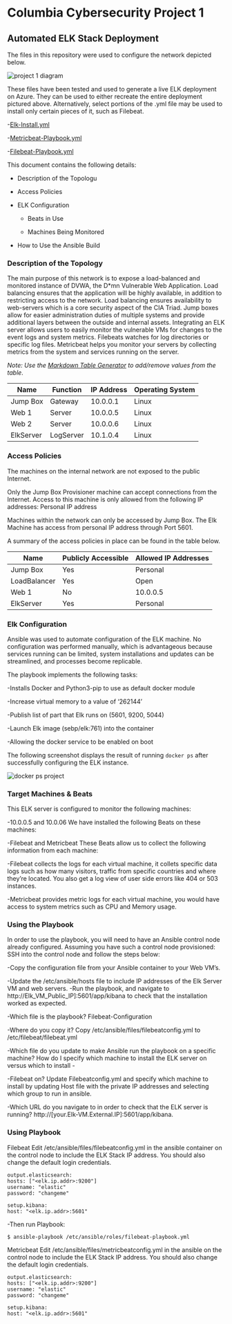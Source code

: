# Columbia Cybersecurity Project 1
## Automated ELK Stack Deployment

The files in this repository were used to configure the network depicted below.

![project 1 diagram](https://user-images.githubusercontent.com/56736648/169594192-ac973e8a-68eb-41f6-82fd-99ed35348cb4.png)


These files have been tested and used to generate a live ELK deployment on Azure. They can be used to either recreate the entire deployment pictured above. Alternatively, select portions of the .yml file may be used to install only certain pieces of it, such as Filebeat.

 -[Elk-Install.yml](https://github.com/vmadala15/ElkVMProject1/blob/main/Ansible/Install-ELK.yml)
 
 -[Metricbeat-Playbook.yml](https://github.com/vmadala15/ElkVMProject1/blob/main/Ansible/Metricbeat-playbook.yml)
 
 -[Filebeat-Playbook.yml](https://github.com/vmadala15/ElkVMProject1/blob/main/Ansible/Filebeat-playbook.yml)


This document contains the following details:

- Description of the Topologu

- Access Policies

- ELK Configuration
  
  - Beats in Use
  
  - Machines Being Monitored

- How to Use the Ansible Build


### Description of the Topology

The main purpose of this network is to expose a load-balanced and monitored instance of DVWA, the D*mn Vulnerable Web Application.
Load balancing ensures that the application will be highly available, in addition to restricting access to the network. Load balancing ensures availability to web-servers which is a core security aspect of the CIA Triad. Jump boxes allow for easier administration duties of multiple systems and provide additional layers between the outside and internal assets.
Integrating an ELK server allows users to easily monitor the vulnerable VMs for changes to the event logs and system metrics.
Filebeats watches for log directories or specific log files.
Metricbeat helps you monitor your servers by collecting metrics from the system and services running on the server.

_Note: Use the [Markdown Table Generator](http://www.tablesgenerator.com/markdown_tables) to add/remove values from the table_.

| Name     | Function | IP Address | Operating System |
|----------|----------|------------|------------------|
| Jump Box | Gateway  | 10.0.0.1   | Linux            |
| Web 1    | Server   | 10.0.0.5   | Linux            |
| Web 2    | Server   | 10.0.0.6   | Linux            |
| ElkServer| LogServer| 10.1.0.4   | Linux            |

### Access Policies

The machines on the internal network are not exposed to the public Internet. 

Only the Jump Box Provisioner machine can accept connections from the Internet. Access to this machine is only allowed from the following IP addresses:
Personal IP address

Machines within the network can only be accessed by Jump Box. The Elk Machine has access from personal IP address through Port 5601.

A summary of the access policies in place can be found in the table below.

| Name     | Publicly Accessible | Allowed IP Addresses |
|----------|---------------------|----------------------|
| Jump Box | Yes                 | Personal             |
|LoadBalancer| Yes                 | Open                 |
| Web 1    | No                  | 10.0.0.5             |
| ElkServer| Yes                 | Personal             |
### Elk Configuration

Ansible was used to automate configuration of the ELK machine. No configuration was performed manually, which is advantageous because services running can be limited, system installations and updates can be streamlined, and processes become replicable.

The playbook implements the following tasks:

-Installs Docker and Python3-pip to use as default docker module

-Increase virtual memory to a value of ‘262144’

-Publish list of part that Elk runs on (5601, 9200, 5044)

-Launch Elk image (sebp/elk:761) into the container

-Allowing the docker service to be enabled on boot


The following screenshot displays the result of running `docker ps` after successfully configuring the ELK instance.

![docker ps project](https://user-images.githubusercontent.com/56736648/169595454-a75d2c28-76f3-4f3f-9ed7-2bf4bc0bb897.png)


### Target Machines & Beats
This ELK server is configured to monitor the following machines:

-10.0.0.5 and 10.0.06
We have installed the following Beats on these machines:

-Filebeat and Metricbeat
These Beats allow us to collect the following information from each machine:

-Filebeat collects the logs for each virtual machine, it collets specific data logs such as how many visitors, traffic from specific countries and where they’re located. You also get a log view of user side errors like 404 or 503 instances. 

-Metricbeat provides metric logs for each virtual machine, you would have access to system metrics such as CPU and Memory usage.

### Using the Playbook
In order to use the playbook, you will need to have an Ansible control node already configured. Assuming you have such a control node provisioned:
SSH into the control node and follow the steps below:

-Copy the configuration file from your Ansible container to your Web VM’s.

-Update the /etc/ansible/hosts file to include IP addresses of the Elk Server VM and web servers.
-Run the playbook, and navigate to http://Elk_VM_Public_IP]:5601/app/kibana to check that the installation worked as expected.

-Which file is the playbook? Filebeat-Configuration

-Where do you copy it? Copy /etc/ansible/files/filebeatconfig.yml to /etc/filebeat/filebeat.yml

-Which file do you update to make Ansible run the playbook on a specific machine? How do I specify which machine to install the ELK server on versus which to install -

-Filebeat on? Update Filebeatconfig.yml and specify which machine to install by updating Host file with the private IP addresses and selecting which group to run in ansible.

-Which URL do you navigate to in order to check that the ELK server is running? http://[your.Elk-VM.External.IP]:5601/app/kibana.

### Using Playbook
Filebeat
Edit /etc/ansible/files/filebeatconfig.yml in the ansible container on the control node to include the ELK Stack IP address. You should also change the default login credentials.
```
output.elasticsearch:
hosts: ["<elk.ip.addr>:9200"]
username: "elastic"
password: "changeme"
```
```
setup.kibana:
host: "<elk.ip.addr>:5601"
```
-Then run Playbook:
```
$ ansible-playbook /etc/ansible/roles/filebeat-playbook.yml
```

Metricbeat
Edit /etc/ansible/files/metricbeatconfig.yml in the ansible on the control node to include the ELK Stack IP address. You should also change the default login credentials.

```
output.elasticsearch:
hosts: ["<elk.ip.addr>:9200"]
username: "elastic"
password: "changeme"
```
```
setup.kibana:
host: "<elk.ip.addr>:5601"
```
